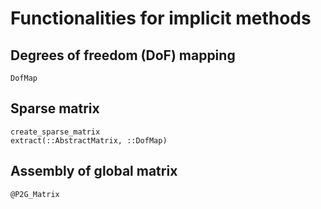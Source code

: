 # Functionalities for implicit methods

## Degrees of freedom (DoF) mapping

```@docs
DofMap
```

## Sparse matrix

```@docs
create_sparse_matrix
extract(::AbstractMatrix, ::DofMap)
```

## Assembly of global matrix

```@docs
@P2G_Matrix
```
